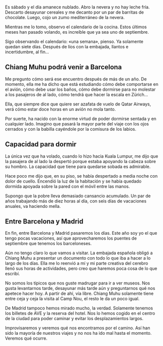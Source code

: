 Es sábado y el día amanece nublado. Abro la nevera y no hay leche fría. Descarto desayunar cereales y me decanto por un par de barritas de chocolate. Luego, cojo un zumo mediterráneo de la nevera.

Mientras me lo tomo, observo el calendario de la cocina. Estos últimos meses han pasado volando, es increíble que ya sea uno de septiembre.

Sigo observando el calendario: «una semana», pienso. Ya solamente quedan siete días. Después de líos con la embajada, llantos e incertidumbre, al fin...

## Chiang Muhu podrá venir a Barcelona

Me pregunto cómo será ese encuentro después de más de un año. De momento, ella me ha dicho que está estudiando cómo debe comportarse en el avión, cómo debe usar los baños, cómo debe dormirse para no molestar a los pasajeros de al lado, cómo tendrá que hacer la escala en Zürich...

Ella, que siempre dice que quiere ser azafata de vuelo de Qatar Airways, verá cómo estar doce horas en un avión no mola tanto. 

Por suerte, ha nacido con la enorme virtud de poder dormirse sentada y en cualquier lado. Imagino que pasará la mayor parte del viaje con los ojos cerrados y con la babilla cayéndole por la comisura de los labios.

## Capacidad para dormir

La única vez que ha volado, cuando lo hizo hacia Kuala Lumpur, me dijo que la pasajera de al lado la despertó porque estaba apoyando la cabeza sobre su hombro. La capacidad que tiene para quedarse sobada es admirable. 

Hace poco me dijo que, en su piso, se había despertado a media noche con dolor de cuello. Encendió la luz de la habitación y se había quedado dormida apoyada sobre la pared con el móvil entre las manos. 

Supongo que la pobre lleva demasiado cansancio acumulado. Un par de años trabajando más de diez horas al día, con seis días de vacaciones anuales, va haciendo mella.

## Entre Barcelona y Madrid

En fin, entre Barcelona y Madrid pasaremos los días. Este año soy yo el que tengo pocas vacaciones, así que aprovecharemos los puentes de septiembre que tenemos los barceloneses. 

Aún no tengo claro lo que vamos a visitar. La embajada española obligó a Chiang Muhu a presentar un documento con todo lo que iba a hacer a lo largo de los días. Ella me lo reenvió a mí y mi parte creativa del cerebro llenó sus horas de actividades, pero creo que haremos poca cosa de lo que escribí.

No somos los típicos que nos guste madrugar para ir a ver museos. Nos gusta levantarnos tarde, desayunar más tarde aún y preguntarnos qué nos apetece hacer hoy. A partir de ahí, vía libre. Chiang Muhu solamente tiene entre ceja y ceja la visita al Camp Nou, el resto le da un poco igual. 

De Madrid tampoco hemos mirado mucho, la verdad. Solamente tenemos los billetes de AVE y la reserva del hotel. Nos lo hemos cogido en el centro de la ciudad para poder caminar y evitar los desplazamientos largos. 

Improvisaremos y veremos qué nos encontramos por el camino. Así han sido la mayoría de nuestros viajes y no nos ha ido mal hasta el momento. Veremos qué ocurre. 